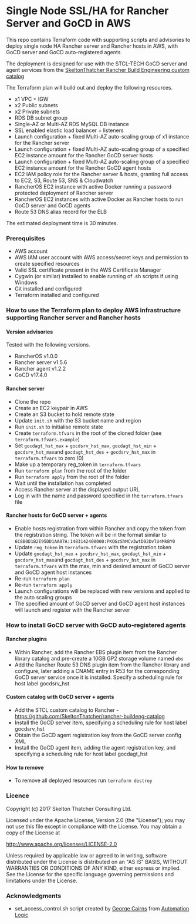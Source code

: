 # Single Node SSL/HA for Rancher Server and GoCD in AWS

This repo contains Terraform code with supporting scripts and advisories to deploy single node HA Rancher server and Rancher hosts in AWS, with GoCD server and GoCD auto-registered agents

The deployment is designed for use with the STCL-TECH GoCD server and agent services from the [SkeltonThatcher Rancher Build Engineering custom catalog ](https://github.com/SkeltonThatcher/rancher-buildeng-catalog)

The Terraform plan will build out and deploy the following resources.

* x1 VPC + IGW
* x2 Public subnets
* x2 Private subnets
* RDS DB subnet group
* Single-AZ or Multi-AZ RDS MySQL DB instance
* SSL enabled elastic load balancer + listeners
* Launch configuration + fixed Multi-AZ auto-scaling group of x1 instance for the Rancher server
* Launch configuration + fixed Multi-AZ auto-scaling group of a specified EC2 instance amount for the Rancher GoCD server hosts
* Launch configuration + fixed Multi-AZ auto-scaling group of a specified EC2 instance amount for the Rancher GoCD agent hosts
* EC2 IAM policy role for the Rancher server & hosts, granting full access to EC2, S3, Route 53, SNS & Cloudwatch
* RancherOS EC2 instance with active Docker running a password protected deployment of Rancher server
* RancherOS EC2 instances with active Docker as Rancher hosts to run GoCD server and GoCD agents
* Route 53 DNS alias record for the ELB

The estimated deployment time is 30 minutes.

### Prerequisites

* AWS account
* AWS IAM user account with AWS access/secret keys and permission to create specified resources
* Valid SSL certificate present in the AWS Certificate Manager
* Cygwin (or similar) installed to enable running of .sh scripts if using Windows
* Git installed and configured
* Terraform installed and configured

### How to use the Terraform plan to deploy AWS infrastructure supporting Rancher server and Rancher hosts

#### Version advisories
Tested with the following versions.

* RancherOS v1.0.0
* Rancher server v1.5.6
* Rancher agent v1.2.2
* GoCD v17.4.0

#### Rancher server

* Clone the repo
* Create an EC2 keypair in AWS
* Create an S3 bucket to hold remote state
* Update `init.sh` with the S3 bucket name and region
* Run `init.sh` to initialise remote state
* Create `terraform.tfvars` in the root of the cloned folder (see `terraform.tfvars.example`)
* Set `gocdagt_hst_max` + `gocdsrv_hst_max`, `gocdagt_hst_min` + `gocdsrv_hst_max`and `gocdagt_hst_des` + `gocdsrv_hst_max` in `terraform.tfvars` to zero (0)
* Make up a temporary reg_token in `terraform.tfvars`
* Run `terraform plan` from the root of the folder
* Run `terraform apply` from the root of the folder
* Wait until the installation has completed
* Access Rancher server at the displayed output URL
* Log in with the name and password specified in the `terraform.tfvars` file

#### Rancher hosts for GoCD server + agents

* Enable hosts registration from within Rancher and copy the token from the registration string. The token will be in the format similar to `6C8B0D1B2E95DD1AA07A:1483142400000:PKQGzShMCv3wtD02DvlU4MkBY0`
* Update `reg_token` in `terraform.tfvars` with the registration token
* Update `gocdagt_hst_max` + `gocdsrv_hst_max`, `gocdagt_hst_min` + `gocdsrv_hst_max`and `gocdagt_hst_des` + `gocdsrv_hst_max` in `terraform.tfvars` with the max, min and desired amount of GoCD server and GoCD agent host instances
* Re-run `terraform plan`
* Re-run `terraform apply`
* Launch configurations will be replaced with new versions and applied to the auto scaling groups
* The specified amount of GoCD server and GoCD agent host instances will launch and register with the Rancher server

### How to install GoCD server with GoCD auto-registered agents

#### Rancher plugins
* Within Rancher, add the Rancher EBS plugin item from the Rancher library catalog and pre-create a 10GB GP2 storage volume named `ebs`
* Add the Rancher Route 53 DNS plugin item from the Rancher library and configure, later adding a CNAME entry in R53 for the corresponding GoCD server service once it is installed. Specify a scheduling rule for host label gocdsrv_hst

#### Custom catalog with GoCD server + agents
* Add the STCL custom catalog to Rancher - https://github.com/SkeltonThatcher/rancher-buildeng-catalog
* Install the GoCD server item, specifying a scheduling rule for host label gocdsrv_hst
* Obtain the GoCD agent registration key from the GoCD server config XML
* Install the GoCD agent item, adding the agent registration key, and specifying a scheduling rule for host label gocdagt_hst

#### How to remove
* To remove all deployed resources run `terraform destroy`

### Licence

Copyright (c) 2017 Skelton Thatcher Consulting Ltd.

Licensed under the Apache License, Version 2.0 (the "License"); you may not use this file except in compliance with the License. You may obtain a copy of the License at

http://www.apache.org/licenses/LICENSE-2.0

Unless required by applicable law or agreed to in writing, software distributed under the License is distributed on an "AS IS" BASIS, WITHOUT WARRANTIES OR CONDITIONS OF ANY KIND, either express or implied. See the License for the specific language governing permissions and limitations under the License.

### Acknowledgments

* set_access_control.sh script created by [George Cairns](https://www.linkedin.com/in/george-cairns-9624b621/) from [Automation Logic](http://www.automationlogic.com/)
